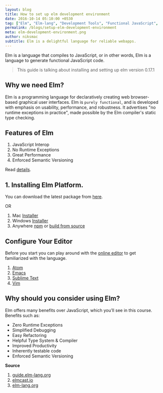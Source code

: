 ```yaml
---
layout: blog
title: How to set up elm development environment
date: 2016-10-14 05:10:00 +0530
tag: ["Elm", "Elm-lang", "Development Tools", "Functional JavaScript", "Functional Programming"]
permalink: /blogs/setup-elm-development-environment
meta: elm-development-environment.png
author: niksmac
subtitle: Elm is a delightful language for reliable webapps.
---
```


Elm is a language that compiles to JavaScript, or in other words, Elm is a language to generate functional JavaScript code.

> This guide is talking about installing and setting up elm version 0.17.1

## Why we need Elm?
Elm is a programming language for declaratively creating web browser-based graphical user interfaces. Elm is `purely functional`, and is developed with emphasis on usability, performance, and robustness. It advertises "no runtime exceptions in practice", made possible by the Elm compiler's static type checking.

## Features of Elm

1. JavaScript Interop
2. No Runtime Exceptions
3. Great Performance
4. Enforced Semantic Versioning

Read [details](http://elm-lang.org).

## 1. Installing Elm Platform.

You can download the latest package from [here](https://github.com/elm-lang/elm-compiler/releases).

OR

1. Mac [Installer](http://install.elm-lang.org/Elm-Platform-0.17.1.pkg)
2. Windows [Installer](http://install.elm-lang.org/Elm-Platform-0.17.1.exe)
3. Anywhere [npm](https://www.npmjs.com/package/elm) or [build from source](https://github.com/elm-lang/elm-platform)


## Configure Your Editor

Before you start you can play around with the [online editor](http://elm-lang.org/try) to get familiarized with the language.

1. [Atom](https://atom.io/packages/language-elm)
2. [Emacs](https://github.com/jcollard/elm-mode)
3. [Sublime Text](https://packagecontrol.io/packages/Elm%20Language%20Support)
4. [Vim](https://github.com/lambdatoast/elm.vim)


## Why should you consider using Elm?

Elm offers many benefits over JavaScript, which you’ll see in this course.
Benefits such as:
- Zero Runtime Exceptions
- Simplified Debugging
- Easy Refactoring
- Helpful Type System & Compiler
- Improved Productivity
- Inherently testable code
- Enforced Semantic Versioning


**Source**

  1. [guide.elm-lang.org](https://guide.elm-lang.org/get_started.html)
  2. [elmcast.io](http://www.elmcast.io/updates-to-elm-vim/)
  3. [elm-lang.org](http://elm-lang.org/blog/blazing-fast-html-round-two)
